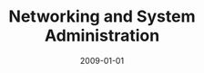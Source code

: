---
title: "Networking and System Administration"
collection: teaching
type: "Undergraduate Course"
permalink: /teaching/2009-networking-system-administration
venue: "Haramaya University, Department of Computer Science"
date: 2009-01-01
location: "Haramaya, Ethiopia"
---